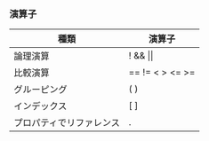 ### 演算子

| 種類                     | 演算子          |
| ------------------------ | --------------- |
| 論理演算                 | ! && \|\|       |
| 比較演算                 | == != < > <= >= |
| グルーピング             | ( )             |
| インデックス             | [ ]             |
| プロパティでリファレンス | .               |
